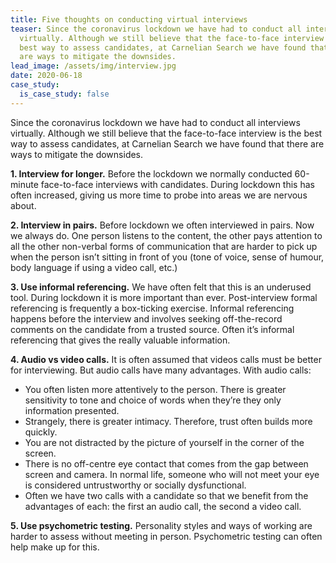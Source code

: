 ```yaml
---
title: Five thoughts on conducting virtual interviews
teaser: Since the coronavirus lockdown we have had to conduct all interviews
  virtually. Although we still believe that the face-to-face interview is the
  best way to assess candidates, at Carnelian Search we have found that there
  are ways to mitigate the downsides.
lead_image: /assets/img/interview.jpg
date: 2020-06-18
case_study:
  is_case_study: false
---
```


Since the coronavirus lockdown we have had to conduct all interviews virtually. Although we still believe that the face-to-face interview is the best way to assess candidates, at Carnelian Search we have found that there are ways to mitigate the downsides.

**1. Interview for longer.** Before the lockdown we normally conducted 60-minute face-to-face interviews with candidates. During lockdown this has often increased, giving us more time to probe into areas we are nervous about.

**2. Interview in pairs.** Before lockdown we often interviewed in pairs. Now we always do. One person listens to the content, the other pays attention to all the other non-verbal forms of communication that are harder to pick up when the person isn’t sitting in front of you (tone of voice, sense of humour, body language if using a video call, etc.)

**3. Use informal referencing.** We have often felt that this is an underused tool. During lockdown it is more important than ever. Post-interview formal referencing is frequently a box-ticking exercise. Informal referencing happens before the interview and involves seeking off-the-record comments on the candidate from a trusted source. Often it’s informal referencing that gives the really valuable information.

**4. Audio vs video calls.** It is often assumed that videos calls must be better for interviewing. But audio calls have many advantages. With audio calls:

- You often listen more attentively to the person. There is greater sensitivity to tone and choice of words when they’re they only information presented.
- Strangely, there is greater intimacy. Therefore, trust often builds more quickly.
- You are not distracted by the picture of yourself in the corner of the screen.
- There is no off-centre eye contact that comes from the gap between screen and camera. In normal life, someone who will not meet your eye is considered untrustworthy or socially dysfunctional.
- Often we have two calls with a candidate so that we benefit from the advantages of each: the first an audio call, the second a video call.

**5. Use psychometric testing.** Personality styles and ways of working are harder to assess without meeting in person. Psychometric testing can often help make up for this.
